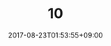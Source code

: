---
title: "10"
date: 2017-08-23T01:53:55+09:00
eyecatch: ""
categories: ""
tags: ["a", "b"]
draft: false
---